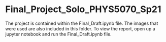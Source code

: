 # Final_Project_Solo_PHYS5070_Sp21

The project is contained within the Final_Draft.ipynb file. The images that were used are also included in this folder. To view the report, open up a jupyter notebook and run the Final_Draft.ipynb file.
